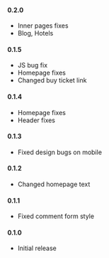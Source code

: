 #### 0.2.0
* Inner pages fixes
* Blog, Hotels

#### 0.1.5
* JS bug fix
* Homepage fixes
* Changed buy ticket link

#### 0.1.4
* Homepage fixes
* Header fixes

#### 0.1.3
* Fixed design bugs on mobile

#### 0.1.2
* Changed homepage text

#### 0.1.1
* Fixed comment form style

#### 0.1.0
* Initial release